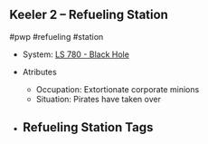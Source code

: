 ## Keeler 2 &ndash; Refueling Station

#pwp #refueling #station

- System: [LS 780 - Black Hole](../../../Gaming/StarsWithoutNumber/PiratesWithoutPlunder/LS%20780%20-%20Black%20Hole.md)

- Atributes
	- Occupation: Extortionate corporate minions
	- Situation: Pirates have taken over

- Refueling Station Tags
	- 
